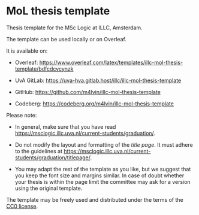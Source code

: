 # MoL thesis template

Thesis template for the MSc Logic at ILLC, Amsterdam.

The template can be used locally or on Overleaf.

It is available on:

- Overleaf: <https://www.overleaf.com/latex/templates/illc-mol-thesis-template/bdfcdcvcynzk>

- UvA GitLab: <https://uva-hva.gitlab.host/illc/illc-mol-thesis-template>

- GitHub: <https://github.com/m4lvin/illc-mol-thesis-template>

- Codeberg: <https://codeberg.org/m4lvin/illc-mol-thesis-template>

Please note:

- In general, make sure that you have read
  <https://msclogic.illc.uva.nl/current-students/graduation/>.

- Do not modify the layout and formatting of the *title page*.
  It must adhere to the guidelines at
  <https://msclogic.illc.uva.nl/current-students/graduation/titlepage/>.

- You may adapt the rest of the template as you like, but we
  suggest that you keep the font size and margins similar.
  In case of doubt whether your thesis is within the page limit
  the committee may ask for a version using the original template.

The template may be freely used and distributed under the terms of
the [CC0 license](https://creativecommons.org/publicdomain/zero/1.0/).
